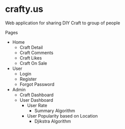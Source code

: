 # crafty.us

Web application for sharing DIY Craft to group of people

Pages

- Home
  - Craft Detail
  - Craft Comments
  - Craft Likes
  - Craft On Sale
- User
  - Login
  - Register
  - Forgot Password
- Admin
  - Craft Dashboard
  - User Dashboard
    - User Rate
      - Summary Algorithm
    - User Popularity based on Location
      - Djikstra Algorithm


